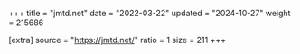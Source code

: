 +++
title = "jmtd.net"
date = "2022-03-22"
updated = "2024-10-27"
weight = 215686

[extra]
source = "https://jmtd.net/"
ratio = 1
size = 211
+++
